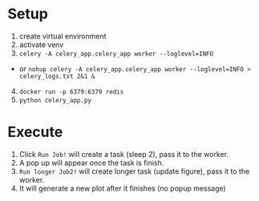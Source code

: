 # Setup
1. create virtual environment
2. activate venv
3. `celery -A celery_app.celery_app worker --loglevel=INFO`
* or `nohup celery -A celery_app.celery_app worker --loglevel=INFO > celery_logs.txt 2&1 &`
4. `docker run -p 6379:6379 redis`
5. `python celery_app.py`

# Execute
1. Click `Run Job!` will create a task (sleep 2), pass it to the worker.
2. A pop up will appear once the task is finish.
3. `Run longer Job2!` will create longer task (update figure), pass it to the worker.
4. It will generate a new plot after it finishes (no popup message)